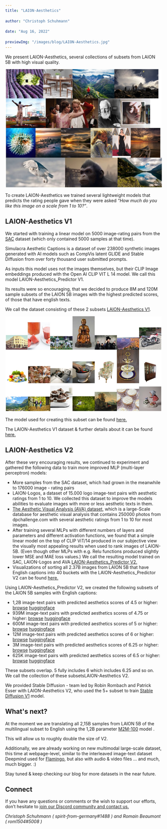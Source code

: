 ```yaml
---
title: "LAION-Aesthetics"

author: "Christoph Schuhmann"

date: "Aug 16, 2022"

previewImg: "/images/blog/LAION-Aesthetics.jpg"
---
```


We present LAION-Aesthetics, several collections of subsets from LAION 5B with high visual quality.

![](https://raw.githubusercontent.com/LAION-AI/laion.ai/Chris/blog/LAION-Aesthetics.jpg)

To create LAION-Aesthetics we trained several lightweight models that predicts the rating people gave when they were asked _“How much do you like this image on a scale from 1 to 10?”_.

## LAION-Aesthetics V1

We started with training a linear model on 5000 image-rating pairs from the [SAC](https://github.com/JD-P/simulacra-aesthetic-captions) dataset (which only contained 5000 samples at that time).

Simulacra Aesthetic Captions is a dataset of over 238000 synthetic images generated with AI models such as CompVis latent GLIDE and Stable Diffusion from over forty thousand user submitted prompts.

As inputs this model uses not the images themselves, but their CLIP Image embeddings produced with the Open AI CLIP VIT L 14 model. We call this model LAION-Aesthetics_Predictor V1.

Its results were so encouraging, that we decided to produce 8M and 120M sample subsets of the LAION 5B images with the highest predicted scores, of those that have english texts.

We call the dataset consisting of these 2 subsets [LAION-Aesthetics V1](https://github.com/LAION-AI/laion-datasets/blob/main/laion-aesthetic.md).

![](https://github.com/LAION-AI/laion.ai/blob/Chris/blog/LAION-Aesthetics%20V1.jpg?raw=true)

The model used for creating this subset can be found [here.](https://github.com/LAION-AI/aesthetic-predictor)

The LAION-Aesthetics V1 dataset & further details about it can be found [here.](https://github.com/LAION-AI/laion-datasets/blob/main/laion-aesthetic.md)

## LAION-Aesthetics V2

After these very encouraging results, we continued to experiment and gathered the following data to train more improved MLP (multi-layer perceptron) models:

- More samples from the SAC dataset, which had grown in the meanwhile
  to 176000 image - rating pairs
- LAION-Logos, a dataset of 15.000 logo image-text pairs with aesthetic
  ratings from 1 to 10. We collected this dataset to improve the models
  abilities to evaluate images with more or less aesthetic texts in
  them.
- [The Aesthetic Visual Analysis (AVA) dataset](https://github.com/imfing/ava_downloader), which is a large-Scale database for aesthetic visual analysis that contains 250000 photos from dpchallenge.com with several aesthetic ratings from 1 to 10 for most images.
- After training several MLPs with different numbers of layers and parameters and different activation functions, we found that a simple linear model on the top of CLIP ViT/14 produced in our subjective view the visually most appealing results when used to rank images of LAION-5B. (Even though other MLPs with e.g. Relu functions produced slightly lower MSE and MAE loss values.) We call the resulting model trained on SAC, LAION-Logos and AVA [LAION-Aesthetics_Predictor V2.](https://github.com/christophschuhmann/improved-aesthetic-predictor)
- Visualizations of sorting all 2.37B images from LAION 5B that have English captions into 40 buckets with the LAION-Aesthetics_Predictor V2 can be found [here.](http://captions.christoph-schuhmann.de/aesthetic_viz_laion_sac+logos+ava1-l14-linearMSE-en-2.37B.html)

Using LAION-Aesthetics_Predictor V2, we created the following subsets of the LAION 5B samples with English captions:

- 1,2B image-text pairs with predicted aesthetics scores of 4.5 or higher: [browse](http://captions.christoph-schuhmann.de/2B-en-4.5.html) [huggingface](https://huggingface.co/datasets/ChristophSchuhmann/improved_aesthetics_4.5plus)
- 939M image-text pairs with predicted aesthetics scores of 4.75 or higher: [browse](http://captions.christoph-schuhmann.de/2B-en-4.75.html) [huggingface](https://huggingface.co/datasets/ChristophSchuhmann/improved_aesthetics_4.75plus)
- 600M image-text pairs with predicted aesthetics scores of 5 or higher: [browse](http://captions.christoph-schuhmann.de/2B-en-5.html) [huggingface](https://huggingface.co/datasets/ChristophSchuhmann/improved_aesthetics_5plus)
- 12M image-text pairs with predicted aesthetics scores of 6 or higher: [browse](http://captions.christoph-schuhmann.de/2B-en-6.html) [huggingface](https://huggingface.co/datasets/ChristophSchuhmann/improved_aesthetics_6plus)
- 3M image-text pairs with predicted aesthetics scores of 6.25 or higher: [browse](http://captions.christoph-schuhmann.de/2B-en-6.25.html) [huggingface](https://huggingface.co/datasets/ChristophSchuhmann/improved_aesthetics_6.25plus)
- 625K image-text pairs with predicted aesthetics scores of 6.5 or higher: [browse](http://captions.christoph-schuhmann.de/2B-en-6.5.html) [huggingface](https://huggingface.co/datasets/ChristophSchuhmann/improved_aesthetics_6.5plus)

These subsets overlap. 5 fully includes 6 which includes 6.25 and so on. We call the collection of these subsetsLAION-Aesthetics V2.

We provided Stable Diffusion - team led by Robin Rombach and Patrick Esser with LAION-Aesthetics V2, who used the 5+ subset to train [Stable Diffusion V1](https://github.com/CompVis/stable-diffusion/tree/ce05de28194041e030ccfc70c635fe3707cdfc30#stable-diffusion-v1) model.

## What's next?

At the moment we are translating all 2,15B samples from LAION 5B of the multilingual subset to English using the 1,2B parameter [M2M-100](https://github.com/facebookresearch/fairseq/tree/main/examples/m2m_100) model .

This will allow us to roughly double the size of V2.

Additionally, we are already working on new multimodal large-scale dataset, this time at webpage-level, similar to the interleaved image-text dataset Deepmind used for [Flamingo](https://www.deepmind.com/blog/tackling-multiple-tasks-with-a-single-visual-language-model), but also with audio & video files ... and much, much bigger. :)

Stay tuned & keep checking our blog for more datasets in the near future.

## Connect

If you have any questions or comments or the wish to support our efforts, don’t hesitate to [join our Discord community and contact us.](https://discord.gg/vnjVezbeSJ)

_Christoph Schuhmann ( spirit-from-germany#1488 ) and Romain Beaumont ( rom1504#5008 )_
